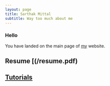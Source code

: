 ```yaml
---
layout: page
title: Sarthak Mittal
subtitle: Way too much about me
---
```


### Hello
You have landed on the main page of [my](/aboutme) website.

## Resume [(/resume.pdf)
## [Tutorials](/tuts)